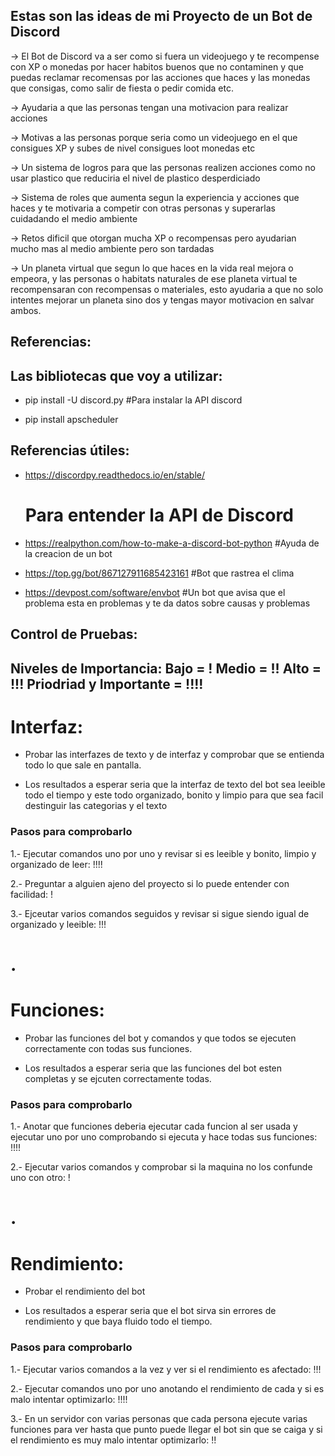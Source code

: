 ## Estas son las ideas de mi Proyecto de un Bot de Discord
-> El Bot de Discord va a ser como si fuera un videojuego y te recompense con XP o monedas por hacer habitos buenos que no contaminen y que puedas reclamar recomensas por las acciones que haces y las monedas que consigas, como salir de fiesta o pedir comida etc.

-> Ayudaria a que las personas tengan una motivacion para realizar acciones

-> Motivas a las personas porque seria como un videojuego en el que consigues XP y subes de nivel consigues loot monedas etc

-> Un sistema de logros para que las personas realizen acciones como no usar plastico que reduciria el nivel de plastico desperdiciado

-> Sistema de roles que aumenta segun la experiencia y acciones que haces y te motivaria a competir con otras personas y superarlas cuidadando el medio ambiente

-> Retos dificil que otorgan mucha XP o recompensas pero ayudarian mucho mas al medio ambiente pero son tardadas

-> Un planeta virtual que segun lo que haces en la vida real mejora o empeora, y las personas o habitats naturales de ese planeta virtual te 
recompensaran con recompensas o materiales, esto ayudaria a que no solo intentes mejorar un planeta sino dos y tengas mayor motivacion en salvar ambos.




## Referencias:
## Las bibliotecas que voy a utilizar:

- pip install -U discord.py #Para instalar la API discord
  
- pip install apscheduler

## Referencias útiles:

- https://discordpy.readthedocs.io/en/stable/ 
  # Para entender la API de Discord

- https://realpython.com/how-to-make-a-discord-bot-python
  #Ayuda de la creacion de un bot

- https://top.gg/bot/867127911685423161
  #Bot que rastrea el clima

- https://devpost.com/software/envbot
  #Un bot que avisa que el problema esta en problemas y te da datos sobre causas y problemas


## Control de Pruebas:
## Niveles de Importancia: Bajo = !  Medio = !!  Alto = !!! Priodriad y Importante = !!!!
# Interfaz:
- Probar las interfazes de texto y de interfaz y comprobar que se entienda todo lo que sale en pantalla.

- Los resultados a esperar seria que la interfaz de texto del bot sea leeible todo el tiempo y este todo organizado, bonito y limpio       para que sea facil destinguir las categorias y el texto
  
### Pasos para comprobarlo
  1.- Ejecutar comandos uno por uno y revisar si es leeible y bonito, limpio y organizado de leer: !!!!

  2.- Preguntar a alguien ajeno del proyecto si lo puede entender con facilidad: !

  3.- Ejceutar varios comandos seguidos y revisar si sigue siendo igual de organizado y leeible: !!!
# .

# Funciones:
- Probar las funciones del bot y comandos y que todos se ejecuten correctamente con todas sus funciones.

- Los resultados a esperar seria que las funciones del bot esten completas y se ejcuten correctamente todas.
  
### Pasos para comprobarlo
  1.- Anotar que funciones deberia ejecutar cada funcion al ser usada y ejecutar uno por uno comprobando si ejecuta y hace todas sus       funciones: !!!! 

  2.- Ejecutar varios comandos y comprobar si la maquina no los confunde uno con otro: !
# .

# Rendimiento:
- Probar el rendimiento del bot

- Los resultados a esperar seria que el bot sirva sin errores de rendimiento y que baya fluido todo el tiempo.
  
### Pasos para comprobarlo
  1.- Ejecutar varios comandos a la vez y ver si el rendimiento es afectado: !!!

  2.- Ejecutar comandos uno por uno anotando el rendimiento de cada y si es malo intentar optimizarlo: !!!!

  3.- En un servidor con varias personas que cada persona ejecute varias funciones para ver hasta que punto puede llegar el bot sin que     se caiga y si el rendimiento es muy malo intentar optimizarlo: !!
